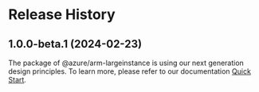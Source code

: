 # Release History
    
## 1.0.0-beta.1 (2024-02-23)

The package of @azure/arm-largeinstance is using our next generation design principles. To learn more, please refer to our documentation [Quick Start](https://aka.ms/js-track2-quickstart).
